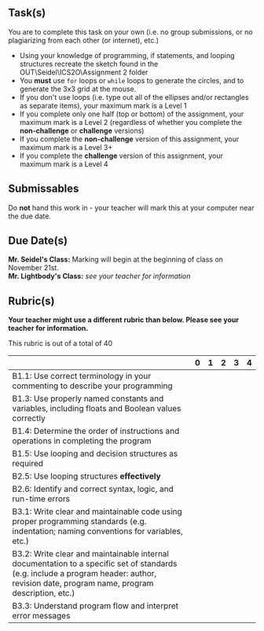 
Task(s)
-------
You are to complete this task on your own (i.e. no group submissions, or no plagiarizing from each other (or internet), etc.)

* Using your knowledge of programming, if statements, and looping structures recreate the sketch found in the OUT\Seidel\ICS2O\Assignment 2 folder
* You **must** use ```for``` loops or ```while``` loops to generate the circles, and to generate the 3x3 grid at the mouse.
* If you don't use loops (i.e. type out all of the ellipses and/or rectangles as separate items), your maximum mark is a Level 1
* If you complete only one half (top or bottom) of the assignment, your maximum mark is a Level 2 (regardless of whether you complete the **non-challenge** or **challenge** versions)
* If you complete the **non-challenge** version of this assignment, your maximum mark is a Level 3+
* If you complete the **challenge** version of this assignment, your maximum mark is a Level 4



Submissables
------------
Do **not** hand this work in - your teacher will mark this at your computer near the due date.


Due Date(s)
----------
**Mr. Seidel's Class:** Marking will begin at the beginning of class on November 21st.  
**Mr. Lightbody's Class:** _see your teacher for information_


Rubric(s)
---------
**Your teacher might use a different rubric than below.  Please see your teacher for information.**



This rubric is out of a total of 40

|                                          | 0    | 1    | 2    | 3    | 4    |
| ---------------------------------------- | ---- | ---- | ---- | ---- | ---- |
| B1.1: Use correct terminology in your commenting to describe your programming |      |      |      |      |      |
| B1.3: Use properly named constants and variables, including floats and Boolean values correctly |      |      |      |      |      |
| B1.4: Determine the order of instructions and operations in completing the program |      |      |      |      |      |
| B1.5: Use looping and decision structures as required |      |      |      |      |      |
| B2.5: Use looping structures **effectively** |      |      |      |      |      |
| B2.6: Identify and correct syntax, logic, and run-time errors |      |      |      |      |      |
| B3.1: Write clear and maintainable code using proper programming standards (e.g. indentation; naming conventions for variables, etc.) |      |      |      |      |      |
| B3.2: Write clear and maintainable internal documentation to a specific set of standards (e.g. include a program header: author, revision date, program name, program description, etc.) |      |      |      |      |      |
| B3.3: Understand program flow and interpret error messages |      |      |      |      |      |
